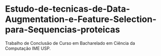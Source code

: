 # Estudo-de-tecnicas-de-Data-Augmentation-e-Feature-Selection-para-Sequencias-proteicas
Trabalho de Conclusão de Curso em Bacharelado em Ciência da Computação IME USP.
